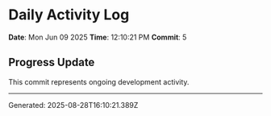 # Daily Activity Log

**Date**: Mon Jun 09 2025
**Time**: 12:10:21 PM
**Commit**: 5

## Progress Update

This commit represents ongoing development activity.

---
Generated: 2025-08-28T16:10:21.389Z
